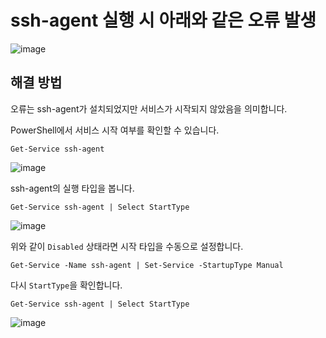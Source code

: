 # ssh-agent 실행 시 아래와 같은 오류 발생

![image](https://user-images.githubusercontent.com/43658658/157788567-ddb5c40a-f602-4d73-9386-f88a8896ce20.png)

## 해결 방법

오류는 ssh-agent가 설치되었지만 서비스가 시작되지 않았음을 의미합니다.

PowerShell에서 서비스 시작 여부를 확인할 수 있습니다.   
```
Get-Service ssh-agent
```   
![image](https://user-images.githubusercontent.com/43658658/157788647-b5c62b6f-197c-41e5-94dd-763abe840ce1.png)

ssh-agent의 실행 타입을 봅니다.   
```
Get-Service ssh-agent | Select StartType
```   
![image](https://user-images.githubusercontent.com/43658658/157788657-3b2b4b1d-3f9b-4fc8-b8f5-366ab06cded6.png)

위와 같이 `Disabled` 상태라면 시작 타입을 수동으로 설정합니다.   
```
Get-Service -Name ssh-agent | Set-Service -StartupType Manual
```   

다시 `StartType`을 확인합니다.   
```
Get-Service ssh-agent | Select StartType
```   
![image](https://user-images.githubusercontent.com/43658658/157791060-c846c2bd-4973-4fe1-943b-28289a5eefed.png)


